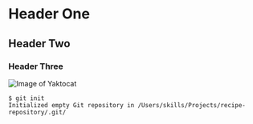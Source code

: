 # Header One
## Header Two
### Header Three

![Image of Yaktocat](https://www.google.com/url?sa=i&url=https%3A%2F%2Fwww.pexels.com%2Fsearch%2Fnairobi%2F&psig=AOvVaw0fcuc0xjq8QKlJAWsPhg1f&ust=1714117092436000&source=images&cd=vfe&opi=89978449&ved=0CBIQjRxqFwoTCJji3Pft3IUDFQAAAAAdAAAAABAE)

```
$ git init
Initialized empty Git repository in /Users/skills/Projects/recipe-repository/.git/
```

